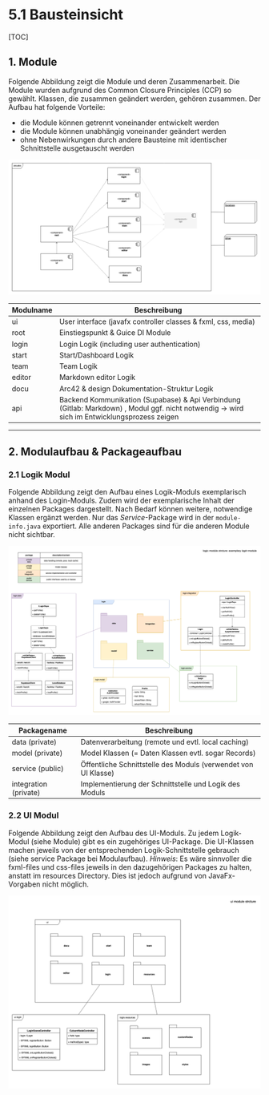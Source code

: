 # 5.1 Bausteinsicht

[TOC]



## 1. Module

Folgende Abbildung zeigt die Module und deren Zusammenarbeit. Die Module wurden aufgrund des Common Closure Principles (CCP) so gewählt. Klassen, die zusammen geändert werden, gehören zusammen.  Der Aufbau hat folgende Vorteile:

- die Module können getrennt voneinander entwickelt werden
- die Module können unabhängig voneinander geändert werden
- ohne Nebenwirkungen durch andere Bausteine mit identischer Schnittstelle ausgetauscht werden


![Bausteinsicht](./Module.png)


| Modulname | Beschreibung                                                 |
| --------- | ------------------------------------------------------------ |
| ui        | User interface (javafx controller classes & fxml, css, media) |
| root      | Einstiegspunkt & Guice DI Module                             |
| login     | Login Logik (including user authentication)                  |
| start     | Start/Dashboard Logik                                        |
| team      | Team Logik                                                   |
| editor    | Markdown editor Logik                                        |
| docu      | Arc42 & design Dokumentation-Struktur Logik                  |
| api       | Backend Kommunikation (Supabase) & Api Verbindung (Gitlab: Markdown) , Modul ggf. nicht notwendig -> wird sich im Entwicklungsprozess zeigen |



-----

## 2. Modulaufbau & Packageaufbau

### 2.1 Logik Modul

Folgende Abbildung zeigt den Aufbau eines Logik-Moduls exemplarisch anhand des Login-Moduls. Zudem wird der exemplarische Inhalt der einzelnen Packages dargestellt. Nach Bedarf können weitere, notwendige Klassen ergänzt werden. 
Nur das *Service*-Package wird in der `module-info.java` exportiert. Alle anderen Packages sind für die anderen Module nicht sichtbar. 

![Modulaufbau](./Modulaufbau.png)

| Packagename           | Beschreibung                                                 |
| --------------------- | ------------------------------------------------------------ |
| data (private)        | Datenverarbeitung (remote und evtl. local caching)           |
| model (private)       | Model Klassen (= Daten Klassen evtl. sogar Records)          |
| service (public)      | Öffentliche Schnittstelle des Moduls (verwendet von UI Klasse) |
| integration (private) | Implementierung der Schnittstelle und Logik des Moduls       |

### 2.2 UI Modul

Folgende Abbildung zeigt den Aufbau des UI-Moduls. Zu jedem Logik-Modul (siehe Module) gibt es ein zugehöriges UI-Package. Die UI-Klassen machen jeweils von der entsprechenden Logik-Schnittstelle gebrauch (siehe service Package bei Modulaufbau).
*Hinweis*: Es wäre sinnvoller die fxml-files und css-files jeweils in den dazugehörigen Packages zu halten, anstatt im resources Directory. Dies ist jedoch aufgrund von JavaFx-Vorgaben nicht möglich.

![Modulaufbau_UI](./Modulaufbau_UI.png)

